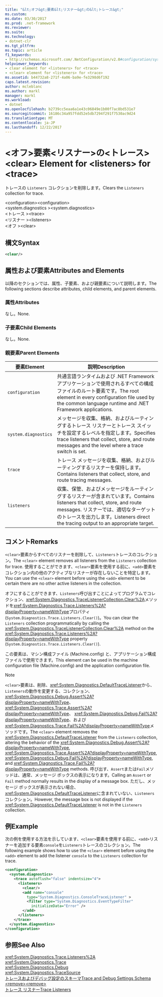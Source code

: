 ```yaml
---
title: "&lt;オフ&gt;要素&lt;リスナー&gt;の&lt;トレース&gt;"
ms.custom: 
ms.date: 03/30/2017
ms.prod: .net-framework
ms.reviewer: 
ms.suite: 
ms.technology:
- dotnet-clr
ms.tgt_pltfrm: 
ms.topic: article
f1_keywords:
- http://schemas.microsoft.com/.NetConfiguration/v2.0#configuration/system.diagnostics/trace/listeners/clear
helpviewer_keywords:
- clear element for <listeners> for <trace>
- <clear> element for <listeners> for <trace>
ms.assetid: b44732a8-271f-4a06-ba9e-fe3298d6f192
caps.latest.revision: 
author: mcleblanc
ms.author: markl
manager: markl
ms.workload:
- dotnet
ms.openlocfilehash: b2739cc5eaa6a1e43c06849e1b00f7ac8bd531e7
ms.sourcegitcommit: 16186c34a957fdd52e5db7294f291f7530ac9d24
ms.translationtype: MT
ms.contentlocale: ja-JP
ms.lasthandoff: 12/22/2017
---
```

# <a name="ltcleargt-element-for-ltlistenersgt-for-lttracegt"></a><span data-ttu-id="739ae-102">&lt;オフ&gt;要素&lt;リスナー&gt;の&lt;トレース&gt;</span><span class="sxs-lookup"><span data-stu-id="739ae-102">&lt;clear&gt; Element for &lt;listeners&gt; for &lt;trace&gt;</span></span>
<span data-ttu-id="739ae-103">トレースの `Listeners` コレクションを削除します。</span><span class="sxs-lookup"><span data-stu-id="739ae-103">Clears the `Listeners` collection for trace.</span></span>  
  
 <span data-ttu-id="739ae-104">\<configuration></span><span class="sxs-lookup"><span data-stu-id="739ae-104">\<configuration></span></span>  
<span data-ttu-id="739ae-105">\<system.diagnostics ></span><span class="sxs-lookup"><span data-stu-id="739ae-105">\<system.diagnostics></span></span>  
<span data-ttu-id="739ae-106">\<トレース ></span><span class="sxs-lookup"><span data-stu-id="739ae-106">\<trace></span></span>  
<span data-ttu-id="739ae-107">\<リスナー ></span><span class="sxs-lookup"><span data-stu-id="739ae-107">\<listeners></span></span>  
<span data-ttu-id="739ae-108">\<オフ ></span><span class="sxs-lookup"><span data-stu-id="739ae-108">\<clear></span></span>  
  
## <a name="syntax"></a><span data-ttu-id="739ae-109">構文</span><span class="sxs-lookup"><span data-stu-id="739ae-109">Syntax</span></span>  
  
```xml  
<clear/>  
```  
  
## <a name="attributes-and-elements"></a><span data-ttu-id="739ae-110">属性および要素</span><span class="sxs-lookup"><span data-stu-id="739ae-110">Attributes and Elements</span></span>  
 <span data-ttu-id="739ae-111">以降のセクションでは、属性、子要素、および親要素について説明します。</span><span class="sxs-lookup"><span data-stu-id="739ae-111">The following sections describe attributes, child elements, and parent elements.</span></span>  
  
### <a name="attributes"></a><span data-ttu-id="739ae-112">属性</span><span class="sxs-lookup"><span data-stu-id="739ae-112">Attributes</span></span>  
 <span data-ttu-id="739ae-113">なし。</span><span class="sxs-lookup"><span data-stu-id="739ae-113">None.</span></span>  
  
### <a name="child-elements"></a><span data-ttu-id="739ae-114">子要素</span><span class="sxs-lookup"><span data-stu-id="739ae-114">Child Elements</span></span>  
 <span data-ttu-id="739ae-115">なし。</span><span class="sxs-lookup"><span data-stu-id="739ae-115">None.</span></span>  
  
### <a name="parent-elements"></a><span data-ttu-id="739ae-116">親要素</span><span class="sxs-lookup"><span data-stu-id="739ae-116">Parent Elements</span></span>  
  
|<span data-ttu-id="739ae-117">要素</span><span class="sxs-lookup"><span data-stu-id="739ae-117">Element</span></span>|<span data-ttu-id="739ae-118">説明</span><span class="sxs-lookup"><span data-stu-id="739ae-118">Description</span></span>|  
|-------------|-----------------|  
|`configuration`|<span data-ttu-id="739ae-119">共通言語ランタイムおよび .NET Framework アプリケーションで使用されるすべての構成ファイルのルート要素です。</span><span class="sxs-lookup"><span data-stu-id="739ae-119">The root element in every configuration file used by the common language runtime and .NET Framework applications.</span></span>|  
|`system.diagnostics`|<span data-ttu-id="739ae-120">メッセージを収集、格納、およびルーティングするトレース リスナーとトレース スイッチを設定するレベルを指定します。</span><span class="sxs-lookup"><span data-stu-id="739ae-120">Specifies trace listeners that collect, store, and route messages and the level where a trace switch is set.</span></span>|  
|`trace`|<span data-ttu-id="739ae-121">トレース メッセージを収集、格納、およびルーティングするリスナーを保持します。</span><span class="sxs-lookup"><span data-stu-id="739ae-121">Contains listeners that collect, store, and route tracing messages.</span></span>|  
|`listeners`|<span data-ttu-id="739ae-122">収集、保管、およびメッセージをルーティングするリスナーが含まれています。</span><span class="sxs-lookup"><span data-stu-id="739ae-122">Contains listeners that collect, store, and route messages.</span></span> <span data-ttu-id="739ae-123">リスナーでは、適切なターゲットのトレースを出力します。</span><span class="sxs-lookup"><span data-stu-id="739ae-123">Listeners direct the tracing output to an appropriate target.</span></span>|  
  
## <a name="remarks"></a><span data-ttu-id="739ae-124">コメント</span><span class="sxs-lookup"><span data-stu-id="739ae-124">Remarks</span></span>  
 <span data-ttu-id="739ae-125">`<clear>`要素からすべてのリスナーを削除して、`Listeners`トレースのコレクション。</span><span class="sxs-lookup"><span data-stu-id="739ae-125">The `<clear>` element removes all listeners from the `Listeners` collection for trace.</span></span> <span data-ttu-id="739ae-126">使用することができます、`<clear>`要素を使用する前に、`<add>`要素をコレクション内の他のアクティブなリスナーが存在しないことを特定します。</span><span class="sxs-lookup"><span data-stu-id="739ae-126">You can use the `<clear>` element before using the `<add>` element to be certain there are no other active listeners in the collection.</span></span>  
  
 <span data-ttu-id="739ae-127">オフにすることができます、`Listeners`呼び出すことによってプログラムでコレクション、<xref:System.Diagnostics.TraceListenerCollection.Clear%2A>メソッドを<xref:System.Diagnostics.Trace.Listeners%2A?displayProperty=nameWithType>プロパティ (`System.Diagnostics.Trace.Listeners.Clear()`)。</span><span class="sxs-lookup"><span data-stu-id="739ae-127">You can clear the `Listeners` collection programmatically by calling the <xref:System.Diagnostics.TraceListenerCollection.Clear%2A> method on the <xref:System.Diagnostics.Trace.Listeners%2A?displayProperty=nameWithType> property (`System.Diagnostics.Trace.Listeners.Clear()`).</span></span>  
  
 <span data-ttu-id="739ae-128">この要素は、マシン構成ファイル (Machine.config) と、アプリケーション構成ファイルで使用できます。</span><span class="sxs-lookup"><span data-stu-id="739ae-128">This element can be used in the machine configuration file (Machine.config) and the application configuration file.</span></span>  
  
> [!NOTE]
>  <span data-ttu-id="739ae-129">`<clear>`要素は、削除、<xref:System.Diagnostics.DefaultTraceListener>から、`Listeners`の動作を変更する、コレクション、 <xref:System.Diagnostics.Debug.Assert%2A?displayProperty=nameWithType>、 <xref:System.Diagnostics.Trace.Assert%2A?displayProperty=nameWithType>、 <xref:System.Diagnostics.Debug.Fail%2A?displayProperty=nameWithType>、および<xref:System.Diagnostics.Trace.Fail%2A?displayProperty=nameWithType>メソッドです。</span><span class="sxs-lookup"><span data-stu-id="739ae-129">The `<clear>` element removes the <xref:System.Diagnostics.DefaultTraceListener> from the `Listeners` collection, altering the behavior of the <xref:System.Diagnostics.Debug.Assert%2A?displayProperty=nameWithType>, <xref:System.Diagnostics.Trace.Assert%2A?displayProperty=nameWithType>, <xref:System.Diagnostics.Debug.Fail%2A?displayProperty=nameWithType>, and <xref:System.Diagnostics.Trace.Fail%2A?displayProperty=nameWithType> methods.</span></span> <span data-ttu-id="739ae-130">呼び出す、`Assert`または`Fail`メソッドは、通常、メッセージ ボックスの表示になります。</span><span class="sxs-lookup"><span data-stu-id="739ae-130">Calling an `Assert` or `Fail` method normally results in the display of a message box.</span></span> <span data-ttu-id="739ae-131">ただし、メッセージ ボックスが表示されない場合、<xref:System.Diagnostics.DefaultTraceListener>に含まれていない、`Listeners`コレクション。</span><span class="sxs-lookup"><span data-stu-id="739ae-131">However, the message box is not displayed if the <xref:System.Diagnostics.DefaultTraceListener> is not in the `Listeners` collection.</span></span>  
  
## <a name="example"></a><span data-ttu-id="739ae-132">例</span><span class="sxs-lookup"><span data-stu-id="739ae-132">Example</span></span>  
 <span data-ttu-id="739ae-133">次の例を使用する方法を示しています、`<clear>`要素を使用する前に、`<add>`リスナーを追加する要素`console`を`Listeners`トレースのコレクション。</span><span class="sxs-lookup"><span data-stu-id="739ae-133">The following example shows how to use the `<clear>` element before using the `<add>` element to add the listener `console` to the `Listeners` collection for trace.</span></span>  
  
```xml  
<configuration>  
  <system.diagnostics>  
    <trace autoflush="false" indentsize="4">  
      <listeners>  
        <clear/>  
        <add name="console"   
          type="System.Diagnostics.ConsoleTraceListener" >  
          <filter type="System.Diagnostics.EventTypeFilter"   
            initializeData="Error" />  
        </add>  
      </listeners>  
    </trace>  
  </system.diagnostics>  
</configuration>   
```  
  
## <a name="see-also"></a><span data-ttu-id="739ae-134">参照</span><span class="sxs-lookup"><span data-stu-id="739ae-134">See Also</span></span>  
 <xref:System.Diagnostics.Trace.Listeners%2A>  
 <xref:System.Diagnostics.Trace>  
 <xref:System.Diagnostics.Debug>  
 <xref:System.Diagnostics.TraceSource>  
 [<span data-ttu-id="739ae-135">トレースおよびデバッグ設定のスキーマ</span><span class="sxs-lookup"><span data-stu-id="739ae-135">Trace and Debug Settings Schema</span></span>](../../../../../docs/framework/configure-apps/file-schema/trace-debug/index.md)  
 [<span data-ttu-id="739ae-136">\<remove></span><span class="sxs-lookup"><span data-stu-id="739ae-136">\<remove></span></span>](../../../../../docs/framework/configure-apps/file-schema/trace-debug/remove-element-for-listeners-for-trace.md)  
 [<span data-ttu-id="739ae-137">トレース リスナー</span><span class="sxs-lookup"><span data-stu-id="739ae-137">Trace Listeners</span></span>](../../../../../docs/framework/debug-trace-profile/trace-listeners.md)
